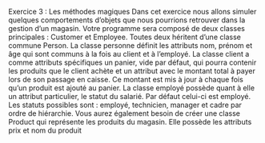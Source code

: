 Exercice 3
: Les méthodes magiques
Dans cet exercice nous allons simuler quelques comportements d’objets que nous pourrions 
retrouver dans la gestion d’un magasin.
Votre programme sera composé de deux classes principales
: Customer et Employee. Toutes deux 
héritent d’une classe commune Person.
La classe personne définit les attributs nom, prénom et âge qui sont communs à la fois au client et à 
l’employé.
La classe client a comme attributs spécifiques un panier, vide par défaut, qui pourra contenir les 
produits que le client achète et un attribut avec le montant total à payer lors de son passage en 
caisse. Ce montant est mis à jour à chaque fois qu’un produit est ajouté au panier.
La classe employé possède quant à elle un attribut particulier, le statut du salarié. Par défaut celui-ci
est employé. Les statuts possibles sont
:  employé, technicien, manager et cadre par ordre de 
hiérarchie.
Vous aurez également besoin de créer une classe Product qui représente les produits du magasin. 
Elle possède les attributs prix et nom du produit